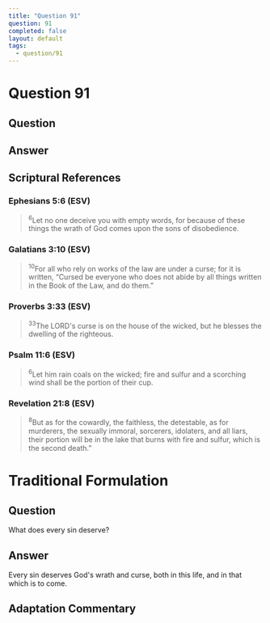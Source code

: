 ```yaml
---
title: "Question 91"
question: 91
completed: false
layout: default
tags:
  - question/91
---
```

# Question 91

## Question


## Answer


## Scriptural References
### Ephesians 5:6 (ESV)
> <sup>6</sup>Let no one deceive you with empty words, for because of these things the wrath of God comes upon the sons of disobedience.

### Galatians 3:10 (ESV)
> <sup>10</sup>For all who rely on works of the law are under a curse; for it is written, “Cursed be everyone who does not abide by all things written in the Book of the Law, and do them.”

### Proverbs 3:33 (ESV)
> <sup>33</sup>The LORD's curse is on the house of the wicked, but he blesses the dwelling of the righteous.

### Psalm 11:6 (ESV)
> <sup>6</sup>Let him rain coals on the wicked; fire and sulfur and a scorching wind shall be the portion of their cup.

### Revelation 21:8 (ESV)
> <sup>8</sup>But as for the cowardly, the faithless, the detestable, as for murderers, the sexually immoral, sorcerers, idolaters, and all liars, their portion will be in the lake that burns with fire and sulfur, which is the second death.”

# Traditional Formulation
## Question
What does every sin deserve?

## Answer
Every sin deserves God's wrath and curse, both in this life, and in that which is to come.

## Adaptation Commentary

